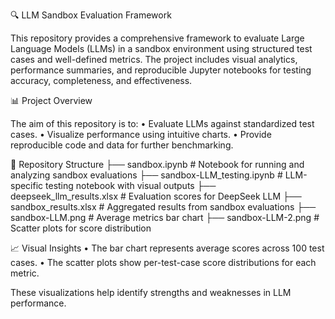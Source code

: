 🔍 LLM Sandbox Evaluation Framework

This repository provides a comprehensive framework to evaluate Large Language Models (LLMs) in a sandbox environment using structured test cases and well-defined metrics. The project includes visual analytics, performance summaries, and reproducible Jupyter notebooks for testing accuracy, completeness, and effectiveness.

📊 Project Overview

The aim of this repository is to:
	•	Evaluate LLMs against standardized test cases.
	•	Visualize performance using intuitive charts.
	•	Provide reproducible code and data for further benchmarking.

 📁 Repository Structure
 ├── sandbox.ipynb                # Notebook for running and analyzing sandbox evaluations
├── sandbox-LLM_testing.ipynb    # LLM-specific testing notebook with visual outputs
├── deepseek_llm_results.xlsx    # Evaluation scores for DeepSeek LLM
├── sandbox_results.xlsx         # Aggregated results from sandbox evaluations
├── sandbox-LLM.png              # Average metrics bar chart
├── sandbox-LLM-2.png            # Scatter plots for score distribution

📈 Visual Insights
	•	The bar chart represents average scores across 100 test cases.
	•	The scatter plots show per-test-case score distributions for each metric.

These visualizations help identify strengths and weaknesses in LLM performance.
